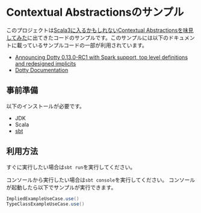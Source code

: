 # Contextual Abstractionsのサンプル

このプロジェクトは[Scala3に入るかもしれないContextual Abstractionsを味見してみた](https://qiita.com/hinastory/items/6dacb1f61d86f4a5d533)に出てきたコードのサンプルです。このサンプルには以下のドキュメントに載っているサンプルコードの一部が利用されています。

- [Announcing Dotty 0.13.0-RC1 with Spark support, top level definitions and redesigned implicits](https://dotty.epfl.ch/blog/2019/03/05/13th-dotty-milestone-release.html)
- [Dotty Documentation](https://dotty.epfl.ch/docs/)

## 事前準備

以下のインストールが必要です。

- JDK
- Scala
- [sbt](https://www.scala-sbt.org/)

## 利用方法

すぐに実行したい場合は`sbt run`を実行してください。

コンソールから実行したい場合は`sbt console`を実行してください。
コンソールが起動したら以下でサンプルが実行できます。

```scala
ImpliedExampleUseCase.use()
TypeClassExampleUseCase.use()
```
